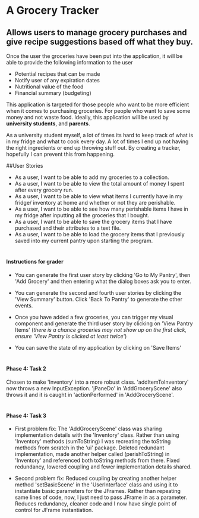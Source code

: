 # A Grocery Tracker

## Allows users to manage grocery purchases and give recipe suggestions based off what they buy.


Once the user the groceries have been put into the application, it will be able to provide the following information to the user
- Potential recipes that can be made 
- Notify user of any expiration dates
- Nutritional value of the food
- Financial summary (budgeting)

This application is targeted for those people who want 
to be more efficient when it comes to purchasing groceries.
For people who want to save some money and not waste food. 
Ideally, this application will be used by **university students**,
and **parents**.

As a university student myself, a lot of times its hard to keep track of
what is in my fridge and what to cook every day. A lot of times I end up
not having the right ingredients or end up throwing stuff out. By creating
a tracker, hopefully I can prevent this from happening.

##User Stories
- As a user, I want to be able to add my groceries to a collection.
- As a user, I want to be able to view the total amount of money I spent after every grocery run.
- As a user, I want to be able to view what items I currently have in my fridge/ inventory at home and whether or not 
they are perishable.
- As a user, I want to be able to see how many perishable items I have in my fridge after inputting all the groceries 
that I bought.
- As a user, I want to be able to save the grocery items that I have 
purchased and their attributes to a text file.
- As a user, I want to be able to load the grocery items that I previously
saved into my current pantry upon starting the program. 

# <h4> Instructions for grader</h4>	
- You can generate the first user story by clicking
'Go to My Pantry', then 'Add Grocery' and then
entering what the dialog boxes ask you to enter.  

- You can generate the second and fourth user stories by clicking the
'View Summary' button. Click 'Back To Pantry' to generate the other events.

- Once you have added a few groceries, you can trigger
my visual component and generate the third user story
by clicking on 'View Pantry Items' (*there is a chance groceries may not show up on the first click, 
ensure 'View Pantry is clicked at least twice'*)

- You can save the state of my application by clicking on 'Save Items'

# <h4> Phase 4: Task 2</h4>	
Chosen to make 'Inventory' into a more robust class. 
'addItemToInventory' now throws a new InputException. 'jPaneDo' in 'AddGroceryScene' also 
throws it and it is caught in 'actionPerformed' in 'AddGroceryScene'. 

# <h4> Phase 4: Task 3</h4>	
- First problem fix: The 'AddGroceryScene' class was sharing implementation 
details with the 'Inventory' class. Rather than using 'Inventory'
 methods (sumToString) I was recreating the toString methods 
 from scratch in the 'ui' package. Deleted redundant implementation,
 made another helper called (perishToString) in 'Inventory' and referenced
 both toString methods from there. Fixed redundancy, lowered coupling and fewer implementation 
 details shared. 
 
- Second problem fix: Reduced coupling by creating another helper method 'setBasicScene' in the 
'UserInterface' class and using it to instantiate basic parameters for the JFrames. 
Rather than repeating same lines of code, now, I just need to  pass JFrame in as a parameter. 
Reduces redundancy, cleaner code and I now have single point of control for JFrame instantiation. 


